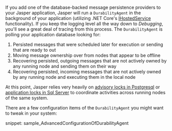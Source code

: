 <!--title:Durability Agent-->

If you add one of the database-backed message persistence providers to your Jasper application, Jasper will run a `DurabilityAgent` in the background of your application (utilizing .NET Core's [IHostedService](https://docs.microsoft.com/en-us/aspnet/core/fundamentals/host/hosted-services?view=aspnetcore-3.1&tabs=visual-studio) functionality). If you keep the logging level all the way down to *Debugging*, you'll see a great deal of tracing from this process. The `DurabilityAgent` is polling your application database looking for:

1. Persisted messages that were scheduled later for execution or sending that are ready to out
1. Moving message ownership over from nodes that appear to be offline
1. Recovering persisted, outgoing messages that are not actively owned by any running node and sending them on their way
1. Recovering persisted, incoming messages that are not actively owned by any running node and executing them in the local node

At this point, Jasper relies very heavily on [advisory locks in Postgresql](https://www.postgresql.org/docs/12/explicit-locking.html) or
[application locks in Sql Server](https://www.oreilly.com/library/view/microsoft-sql-server/9781118282175/c47_level1_8.xhtml) to coordinate activities across running nodes of the same system.

There are a few configuration items of the `DurabilityAgent` you might want to tweak in your system:

snippet: sample_AdvancedConfigurationOfDurabilityAgent
